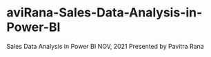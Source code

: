# aviRana-Sales-Data-Analysis-in-Power-BI
Sales Data Analysis in Power BI NOV, 2021 Presented by Pavitra Rana
